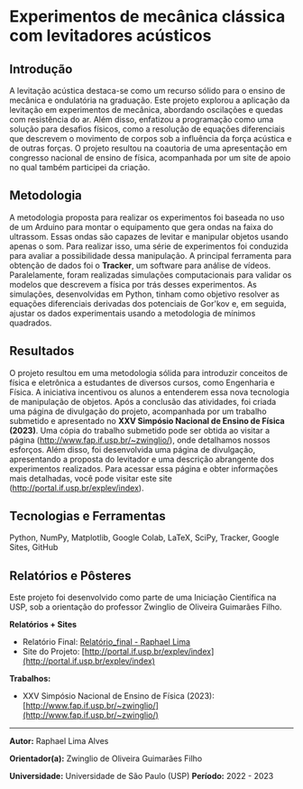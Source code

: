 # Experimentos de mecânica clássica com levitadores acústicos


## Introdução
A levitação acústica destaca-se como um recurso sólido para o ensino de mecânica e ondulatória na graduação. Este projeto explorou a aplicação da levitação em experimentos de mecânica, abordando oscilações e quedas com resistência do ar. Além disso, enfatizou a programação como uma solução para desafios físicos, como a resolução de equações diferenciais que descrevem o movimento de corpos sob a influência da força acústica e de outras forças. O projeto resultou na coautoria de uma apresentação em congresso nacional de ensino de física, acompanhada por um site de apoio no qual também participei da criação.

## Metodologia
A metodologia proposta para realizar os experimentos foi baseada no uso de um Arduino para montar o equipamento que gera ondas na faixa do ultrassom. Essas ondas são capazes de levitar e manipular objetos usando apenas o som. Para realizar isso, uma série de experimentos foi conduzida para avaliar a possibilidade dessa manipulação. A principal ferramenta para obtenção de dados foi o **Tracker**, um software para análise de vídeos. Paralelamente, foram realizadas simulações computacionais para validar os modelos que descrevem a física por trás desses experimentos. As simulações, desenvolvidas em Python, tinham como objetivo resolver as equações diferenciais derivadas dos potenciais de Gor'kov e, em seguida, ajustar os dados experimentais usando a metodologia de mínimos quadrados.

## Resultados
O projeto resultou em uma metodologia sólida para introduzir conceitos de física e eletrônica a estudantes de diversos cursos, como Engenharia e Física. A iniciativa incentivou os alunos a entenderem essa nova tecnologia de manipulação de objetos. Após a conclusão das atividades, foi criada uma página de divulgação do projeto, acompanhada por um trabalho submetido e apresentado no **XXV Simpósio Nacional de Ensino de Física (2023)**. Uma cópia do trabalho submetido pode ser obtida ao visitar a página (http://www.fap.if.usp.br/~zwinglio/), onde detalhamos nossos esforços. Além disso, foi desenvolvida uma página de divulgação, apresentando a proposta do levitador e uma descrição abrangente dos experimentos realizados. Para acessar essa página e obter informações mais detalhadas, você pode visitar este site (http://portal.if.usp.br/explev/index).

## Tecnologias e Ferramentas
Python, NumPy, Matplotlib, Google Colab, LaTeX, SciPy, Tracker, Google Sites, GitHub

## Relatórios e Pôsteres
Este projeto foi desenvolvido como parte de uma Iniciação Científica na USP, sob a orientação do professor Zwinglio de Oliveira Guimarães Filho.

**Relatórios + Sites**
* Relatório Final: [Relatório_final - Raphael Lima](https://github.com/Raphael1325/IC_Projeto1_USP/blob/13650a70ea8347793d8c1e3197cd604f3adff9e6/documentos/relatorio_da_bolsa_PUB__Raphael_Lima.pdf)
* Site do Projeto: [http://portal.if.usp.br/explev/index](http://portal.if.usp.br/explev/index)

**Trabalhos:**
* XXV Simpósio Nacional de Ensino de Física (2023): [http://www.fap.if.usp.br/~zwinglio/](http://www.fap.if.usp.br/~zwinglio/)

---
**Autor:** Raphael Lima Alves

**Orientador(a):** Zwinglio de Oliveira Guimarães Filho

**Universidade:** Universidade de São Paulo (USP)
**Período:** 2022 - 2023
